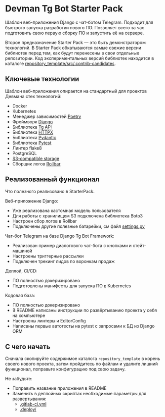 # Devman Tg Bot Starter Pack

Шаблон веб-приложения Django с чат-ботом Telegram. Подходит для быстрого запуска разработки нового ПО. Позволяет всего за час подготовить свою первую сборку ПО и запустить её на сервере.

Второе предназначение Starter Pack — это быть демонстратором технологий. В Starter Pack обкатываются самые свежие версии библиотек перед тем, как будут перенесены в свои отдельные репозитории. Код экспериментальных версий библиотек находится в каталоге [repository_template/src/.contrib-candidates](repository_template/src/.contrib-candidates).

## Ключевые технологии

Шаблон веб-приложения опирается на стандартный для проектов Девмана стек технологий:

- Docker
- Kubernetes
- Менеджер зависимостей [Poetry](https://python-poetry.org/)
- Фреймворк [Django](https://www.djangoproject.com/)
- Библиотека [Tg API](https://gitlab.levelupdev.ru/dvmn-open-source-dev-tools/tg_api)
- Библиотека [HTTPX](https://www.python-httpx.org/)
- Библиотека [Pydantic](https://docs.pydantic.dev/latest/)
- Библиотека [Pytest](https://docs.pytest.org/en/latest/)
- Линтер flake8
- PostgreSQL
- [S3-compatible storage](https://cloud.yandex.ru/docs/glossary/s3)
- Сборщик логов [Rollbar](https://rollbar.com/)

## Реализованный функционал

Что полезного реализовано в StarterPack.

Веб-приложение Django:

- Уже реализована кастомная модель пользователя
- Для работы с хранилищем S3 подключена библиотека Boto3
- Настроен сбор логов в Rollbar
- Подключены другие полезные батарейки, см файл [settings.py](repository_template/src/project/settings.py)

Чат-бот Telegram на базе Django Tg Bot Framework:

- Реализован пример диалогового чат-бота с кнопками и стейт-машиной
- Настроены триггерные рассылки
- Подключен трекинг лидов по воронкам продаж

Деплой, CI/CD:

- ПО полностью докеризировано
- Подготовлены манифесты для запуска ПО в Kubernetes

Кодовая база:

- ПО полностью докеризировано
- В README написаны инструкции по развёртыванию проекта у себя на компьютере
- Настроены линтеры и EditorConfig
- Написаны первые автотесты на pytest с запросами к БД из Django ORM

## С чего начать

Сначала скопируйте содержимое каталога `repository_template` в корень своего нового проекта, затем пройдитесь по файлам и удалите лишний функционал, поправьте конфигурацию под свою задачу.

Не забудьте:

- Поправить название приложения в README
- Заменить в деплойных скриптах необходимые параметры для развертывания:
    - [.gitlab-ci.yml](repository_template/.gitlab-ci.yml)
    - [.deploy/](repository_template/.deploy)
